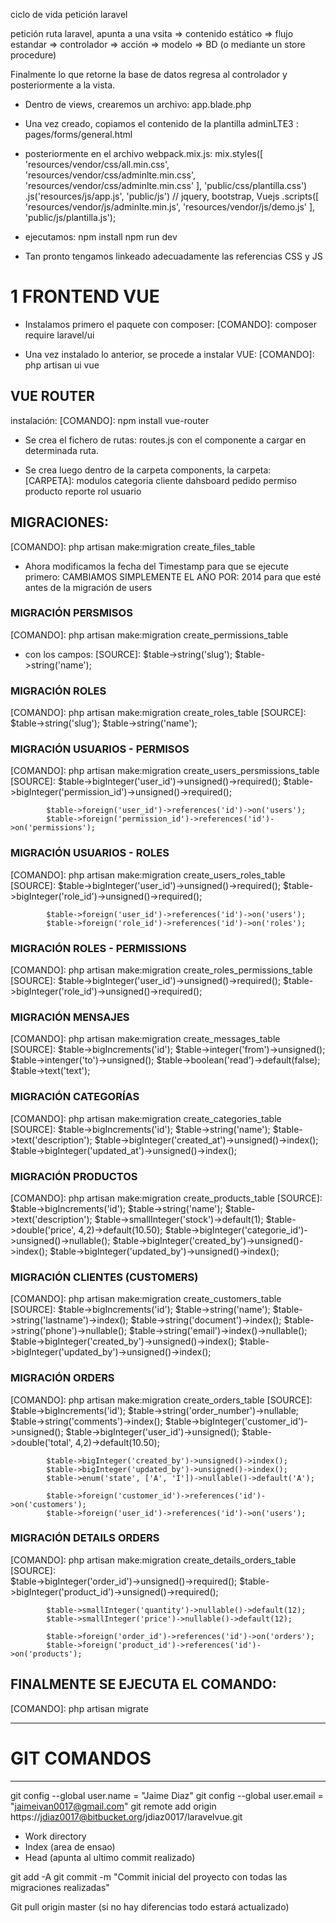 
ciclo de vida petición laravel

petición
ruta laravel, apunta a una vsita => contenido estático
                                 => flujo estandar => controlador => acción  => modelo => BD (o mediante un store procedure)

Finalmente lo que retorne la base de datos regresa al controlador y posteriormente a la  vista.

- Dentro de views, crearemos un archivo:
app.blade.php
- Una vez creado, copiamos el contenido de la plantilla adminLTE3 : pages/forms/general.html


- posteriormente en el archivo webpack.mix.js:
mix.styles([
    'resources/vendor/css/all.min.css',
    'resources/vendor/css/adminlte.min.css',
    'resources/vendor/css/adminlte.min.css'
], 'public/css/plantilla.css')
.js('resources/js/app.js', 'public/js') // jquery, bootstrap, Vuejs
.scripts([
    'resources/vendor/js/adminlte.min.js',
    'resources/vendor/js/demo.js'
], 'public/js/plantilla.js');


- ejecutamos:
npm install
npm run dev

- Tan pronto tengamos linkeado adecuadamente las referencias CSS y JS 

# 1 FRONTEND VUE
- Instalamos primero el paquete con composer:
[COMANDO]:
composer require laravel/ui

- Una vez instalado lo anterior, se procede a instalar VUE:
[COMANDO]:
php artisan ui vue

## VUE ROUTER
instalación:
[COMANDO]:
npm install vue-router

- Se crea el fichero de rutas: routes.js con el componente a cargar en determinada ruta.

- Se crea luego dentro de la carpeta components, la carpeta:  
[CARPETA]:
modulos
    categoria
    cliente
    dahsboard
    pedido
    permiso
    producto
    reporte
    rol
    usuario




## MIGRACIONES:
[COMANDO]:
php artisan make:migration create_files_table

- Ahora modificamos la fecha del Timestamp para que se ejecute primero:
CAMBIAMOS SIMPLEMENTE EL AÑO POR: 2014 para que esté antes de la migración de users

### MIGRACIÓN PERSMISOS
[COMANDO]:
php artisan make:migration create_permissions_table
- con los campos:
[SOURCE]:
            $table->string('slug');
            $table->string('name');


### MIGRACIÓN ROLES
[COMANDO]:
php artisan make:migration create_roles_table
[SOURCE]:
            $table->string('slug');
            $table->string('name');



### MIGRACIÓN USUARIOS - PERMISOS
[COMANDO]:
php artisan make:migration create_users_persmissions_table
[SOURCE]:
            $table->bigInteger('user_id')->unsigned()->required();
            $table->bigInteger('permission_id')->unsigned()->required();

            $table->foreign('user_id')->references('id')->on('users');
            $table->foreign('permission_id')->references('id')->on('permissions');




### MIGRACIÓN USUARIOS - ROLES
[COMANDO]:
php artisan make:migration create_users_roles_table
[SOURCE]:
            $table->bigInteger('user_id')->unsigned()->required();
            $table->bigInteger('role_id')->unsigned()->required();

            $table->foreign('user_id')->references('id')->on('users');
            $table->foreign('role_id')->references('id')->on('roles');




### MIGRACIÓN ROLES - PERMISSIONS
[COMANDO]:
php artisan make:migration create_roles_permissions_table
[SOURCE]:
            $table->bigInteger('user_id')->unsigned()->required();
            $table->bigInteger('role_id')->unsigned()->required();




### MIGRACIÓN MENSAJES
[COMANDO]:
php artisan make:migration create_messages_table
[SOURCE]:
            $table->bigIncrements('id');
            $table->integer('from')->unsigned();
            $table->intenger('to')->unsigned();
            $table->boolean('read')->default(false);
            $table->text('text');




### MIGRACIÓN CATEGORÍAS
[COMANDO]:
php artisan make:migration create_categories_table
[SOURCE]:
            $table->bigIncrements('id');
            $table->string('name');
            $table->text('description');
            $table->bigInteger('created_at')->unsigned()->index();
            $table->bigInteger('updated_at')->unsigned()->index();
            



### MIGRACIÓN PRODUCTOS
[COMANDO]:
php artisan make:migration create_products_table
[SOURCE]:
            $table->bigIncrements('id');
            $table->string('name');
            $table->text('description');
            $table->smallInteger('stock')->default(1);
            $table->double('price', 4,2)->default(10.50);
            $table->bigInteger('categorie_id')->unsigned()->nullable();
            $table->bigInteger('created_by')->unsigned()->index();
            $table->bigInteger('updated_by')->unsigned()->index();



### MIGRACIÓN CLIENTES (CUSTOMERS)
[COMANDO]:
php artisan make:migration create_customers_table
[SOURCE]:
            $table->bigIncrements('id');
            $table->string('name');
            $table->string('lastname')->index();
            $table->string('document')->index();
            $table->string('phone')->nullable();
            $table->string('email')->index()->nullable();
            $table->bigInteger('created_by')->unsigned()->index();
            $table->bigInteger('updated_by')->unsigned()->index();





### MIGRACIÓN ORDERS
[COMANDO]:
php artisan make:migration create_orders_table
[SOURCE]:
            $table->bigIncrements('id');
            $table->string('order_number')->nullable;
            $table->string('comments')->index();
            $table->bigInteger('customer_id')->unsigned();
            $table->bigInteger('user_id')->unsigned();
            $table->double('total', 4,2)->default(10.50);

            $table->bigInteger('created_by')->unsigned()->index();
            $table->bigInteger('updated_by')->unsigned()->index();            
            $table->enum('state', ['A', 'I'])->nullable()->default('A');
            
            $table->foreign('customer_id')->references('id')->on('customers');
            $table->foreign('user_id')->references('id')->on('users');


### MIGRACIÓN   DETAILS ORDERS
[COMANDO]:
php artisan make:migration create_details_orders_table
[SOURCE]:            
            $table->bigInteger('order_id')->unsigned()->required();
            $table->bigInteger('product_id')->unsigned()->required();

            $table->smallInteger('quantity')->nullable()->default(12);
            $table->smallInteger('price')->nullable()->default(12);

            $table->foreign('order_id')->references('id')->on('orders');
            $table->foreign('product_id')->references('id')->on('products');


## FINALMENTE SE EJECUTA EL COMANDO:
[COMANDO]:
php artisan migrate



---------------------------------------------------------------------------
# GIT COMANDOS
---------------------------------------------------------------------------

git config --global user.name = "Jaime Diaz"
git config --global user.email = "jaimeivan0017@gmail.com"
git remote add origin https://jdiaz0017@bitbucket.org/jdiaz0017/laravelvue.git

- Work directory
- Index (area de ensao)
- Head (apunta al ultimo commit realizado)

git add -A
git commit -m "Commit inicial del proyecto con todas las migraciones realizadas"

Git pull origin master (si no hay diferencias todo estará actualizado)
